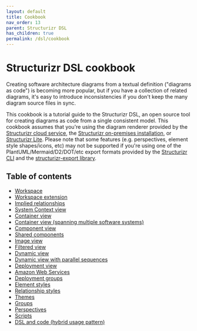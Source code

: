 ```yaml
---
layout: default
title: Cookbook
nav_order: 13
parent: Structurizr DSL
has_children: true
permalink: /dsl/cookbook
---
```


# Structurizr DSL cookbook

Creating software architecture diagrams from a textual definition ("diagrams as code") is becoming more popular,
but if you have a collection of related diagrams, it's easy to introduce inconsistencies if you don't keep the many
diagram source files in sync.

This cookbook is a tutorial guide to the Structurizr DSL, an open source tool for creating diagrams as code from
a single consistent model. This cookbook assumes that you're using the diagram renderer provided by the
[Structurizr cloud service](https://structurizr.com/help/cloud-service),
the [Structurizr on-premises installation](https://structurizr.com/help/on-premises),
or [Structurizr Lite](https://structurizr.com/help/lite).
Please note that some features (e.g. perspectives, element style shapes/icons, etc) may not be supported if you're
using one of the PlantUML/Mermaid/D2/DOT/etc export formats provided by the
[Structurizr CLI](https://github.com/structurizr/cli) and the [structurizr-export library](https://github.com/structurizr/export).

## Table of contents

- [Workspace](workspace)
- [Workspace extension](workspace-extension)
- [Implied relationships](implied-relationships)
- [System Context view](system-context-view)
- [Container view](container-view)
- [Container view (spanning multiple software systems)](container-view-for-multiple-software-systems)
- [Component view](component-view)
- [Shared components](shared-components)
- [Image view](image-view)
- [Filtered view](filtered-view)
- [Dynamic view](dynamic-view)
- [Dynamic view with parallel sequences](dynamic-view-parallel)
- [Deployment view](deployment-view)
- [Amazon Web Services](amazon-web-services)
- [Deployment groups](deployment-groups)
- [Element styles](element-styles)
- [Relationship styles](relationship-styles)
- [Themes](themes)
- [Groups](groups)
- [Perspectives](perspectives)
- [Scripts](scripts)
- [DSL and code (hybrid usage pattern)](dsl-and-code)
